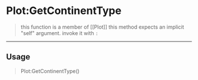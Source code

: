# Plot:GetContinentType
> this function is a member of [[Plot]]
> this method expects an implicit "self" argument. invoke it with `:`
-----
## Usage
> Plot:GetContinentType()
